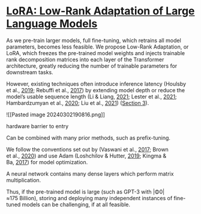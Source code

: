 # [LoRA: Low-Rank Adaptation of Large Language Models](https://arxiv.org/abs/2106.09685)

As we pre-train larger models, full fine-tuning, which retrains all model parameters, becomes less feasible. We propose Low-Rank Adaptation, or LoRA, which freezes the pre-trained model weights and injects trainable rank decomposition matrices into each layer of the Transformer architecture, greatly reducing the number of trainable parameters for downstream tasks.

However, existing techniques often introduce inference latency (Houlsby et al., [2019](https://ar5iv.labs.arxiv.org/html/2106.09685?_immersive_translate_auto_translate=1#bib.bib22); Rebuffi et al., [2017](https://ar5iv.labs.arxiv.org/html/2106.09685?_immersive_translate_auto_translate=1#bib.bib47)) by extending model depth or reduce the model’s usable sequence length (Li & Liang, [2021](https://ar5iv.labs.arxiv.org/html/2106.09685?_immersive_translate_auto_translate=1#bib.bib29); Lester et al., [2021](https://ar5iv.labs.arxiv.org/html/2106.09685?_immersive_translate_auto_translate=1#bib.bib27); Hambardzumyan et al., [2020](https://ar5iv.labs.arxiv.org/html/2106.09685?_immersive_translate_auto_translate=1#bib.bib20); Liu et al., [2021](https://ar5iv.labs.arxiv.org/html/2106.09685?_immersive_translate_auto_translate=1#bib.bib34)) ([Section 3](https://ar5iv.labs.arxiv.org/html/2106.09685?_immersive_translate_auto_translate=1#S3 "3 Aren’t Existing Solutions Good Enough? ‣ LoRA: Low-Rank Adaptation of Large Language Models")).


![[Pasted image 20240302190816.png]]

hardware barrier to entry

Can be combined with many prior methods, such as prefix-tuning.

We follow the conventions set out by (Vaswani et al., [2017](https://ar5iv.labs.arxiv.org/html/2106.09685?_immersive_translate_auto_translate=1#bib.bib52); Brown et al., [2020](https://ar5iv.labs.arxiv.org/html/2106.09685?_immersive_translate_auto_translate=1#bib.bib7)) and use Adam (Loshchilov & Hutter, [2019](https://ar5iv.labs.arxiv.org/html/2106.09685?_immersive_translate_auto_translate=1#bib.bib37); Kingma & Ba, [2017](https://ar5iv.labs.arxiv.org/html/2106.09685?_immersive_translate_auto_translate=1#bib.bib25)) for model optimization.

A neural network contains many dense layers which perform matrix multiplication.

Thus, if the pre-trained model is large (such as GPT-3 with |Φ0|≈175 Billion), storing and deploying many independent instances of fine-tuned models can be challenging, if at all feasible.
